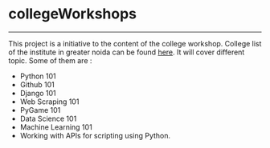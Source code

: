 # collegeWorkshops
___

This project is a initiative to the content of the college workshop. College list of the institute in greater noida can be found [here](https://github.com/GNDG/collegeWorkshops/blob/master/collegelist.md). It will cover different topic. Some of them are :
* Python 101 
* Github 101
* Django 101 
* Web Scraping 101 
* PyGame 101 
* Data Science 101 
* Machine Learning 101 
* Working with APIs for scripting using Python.
